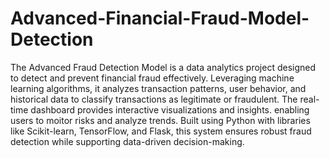 # Advanced-Financial-Fraud-Model-Detection

The Advanced Fraud Detection Model is a data analytics project designed to detect and prevent financial fraud effectively. Leveraging machine learning algorithms, it analyzes transaction patterns, user behavior, and historical data to classify transactions as legitimate or fraudulent. The real-time dashboard provides interactive visualizations and insights. enabling users to moitor risks and analyze trends. Built using Python with libraries like Scikit-learn, TensorFlow, and Flask, this system ensures robust fraud detection while supporting data-driven decision-making.
